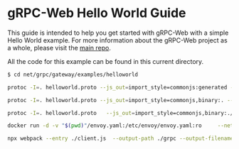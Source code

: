 # gRPC-Web Hello World Guide

This guide is intended to help you get started with gRPC-Web with a simple
Hello World example. For more information about the gRPC-Web project as a
whole, please visit the [main repo](https://github.com/grpc/grpc-web).

All the code for this example can be found in this current directory.

```sh
$ cd net/grpc/gateway/examples/helloworld
```
```sh
protoc -I=. helloworld.proto --js_out=import_style=commonjs:generated --grpc-web_out=import_style=commonjs,mode=grpcwebtext:generated
```
```sh
protoc -I=. helloworld.proto --js_out=import_style=commonjs,binary:. --grpc-web_out=import_style=commonjs,mode=grpcwebtext:.
```
```sh
protoc -I=. helloworld.proto   --js_out=import_style=commonjs,binary:./frontend/src   --grpc-web_out=import_style=commonjs,mode=grpcwebtext:./frontend/src & cp helloworld.proto ./frontend/src/helloworld.proto
```
```sh
docker run -d -v "$(pwd)"/envoy.yaml:/etc/envoy/envoy.yaml:ro     --network=host envoyproxy/envoy:v1.20.0
```
```sh
npx webpack --entry ./client.js  --output-path ./grpc --output-filename index.js
```
